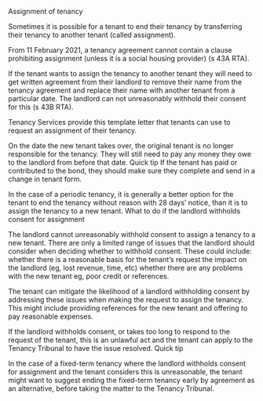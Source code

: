 Assignment of tenancy

Sometimes it is possible for a tenant to end their tenancy by transferring their tenancy to another tenant (called assignment).

From 11 February 2021, a tenancy agreement cannot contain a clause prohibiting assignment (unless it is a social housing provider) (s 43A RTA).

If the tenant wants to assign the tenancy to another tenant they will need to get written agreement from their landlord to remove their name from the tenancy agreement and replace their name with another tenant from a particular date. The landlord can not unreasonably withhold their consent for this (s 43B RTA).

Tenancy Services provide this template letter that tenants can use to request an assignment of their tenancy.

On the date the new tenant takes over, the original tenant is no longer responsible for the tenancy. They will still need to pay any money they owe to the landlord from before that date.
Quick tip
If the tenant has paid or contributed to the bond, they should make sure they complete and send in a change in tenant form.

In the case of a periodic tenancy, it is generally a better option for the tenant to end the tenancy without reason with 28 days’ notice, than it is to assign the tenancy to a new tenant.
What to do if the landlord withholds consent for assignment

The landlord cannot unreasonably withhold consent to assign a tenancy to a new tenant. There are only a limited range of issues that the landlord should consider when deciding whether to withhold consent. These could include:
whether there is a reasonable basis for the tenant’s request
the impact on the landlord (eg, lost revenue, time, etc)
whether there are any problems with the new tenant eg, poor credit or references.

The tenant can mitigate the likelihood of a landlord withholding consent by addressing these issues when making the request to assign the tenancy. This might include providing references for the new tenant and offering to pay reasonable expenses.

If the landlord withholds consent, or takes too long to respond to the request of the tenant, this is an unlawful act and the tenant can apply to the Tenancy Tribunal to have the issue resolved.
Quick tip

In the case of a fixed-term tenancy where the landlord withholds consent for assignment and the tenant considers this is unreasonable, the tenant might want to suggest ending the fixed-term tenancy early by agreement as an alternative, before taking the matter to the Tenancy Tribunal.